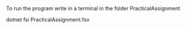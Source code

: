 

To run the program write in a terminal in the folder PracticalAssignment 


dotnet fsi PracticalAssignment.fsx 